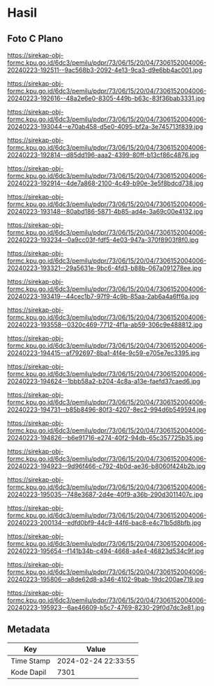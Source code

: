# Hasil

## Foto C Plano

https://sirekap-obj-formc.kpu.go.id/6dc3/pemilu/pdpr/73/06/15/20/04/7306152004006-20240223-192511--9ac568b3-2092-4e13-9ca3-d9e6bb4ac001.jpg

https://sirekap-obj-formc.kpu.go.id/6dc3/pemilu/pdpr/73/06/15/20/04/7306152004006-20240223-192616--48a2e6e0-8305-449b-b63c-83f36bab3331.jpg

https://sirekap-obj-formc.kpu.go.id/6dc3/pemilu/pdpr/73/06/15/20/04/7306152004006-20240223-193044--e70ab458-d5e0-4095-bf2a-3e745713f839.jpg

https://sirekap-obj-formc.kpu.go.id/6dc3/pemilu/pdpr/73/06/15/20/04/7306152004006-20240223-192814--d85dd196-aaa2-4399-80ff-b13cf86c4876.jpg

https://sirekap-obj-formc.kpu.go.id/6dc3/pemilu/pdpr/73/06/15/20/04/7306152004006-20240223-192914--4de7a868-2100-4c49-b90e-3e5f8bdcd738.jpg

https://sirekap-obj-formc.kpu.go.id/6dc3/pemilu/pdpr/73/06/15/20/04/7306152004006-20240223-193148--80abd186-5871-4b85-ad4e-3a69c00e4132.jpg

https://sirekap-obj-formc.kpu.go.id/6dc3/pemilu/pdpr/73/06/15/20/04/7306152004006-20240223-193234--0a9cc03f-fdf5-4e03-947a-370f8903f8f0.jpg

https://sirekap-obj-formc.kpu.go.id/6dc3/pemilu/pdpr/73/06/15/20/04/7306152004006-20240223-193321--29a5631e-9bc6-4fd3-b88b-067a091278ee.jpg

https://sirekap-obj-formc.kpu.go.id/6dc3/pemilu/pdpr/73/06/15/20/04/7306152004006-20240223-193419--44cec1b7-97f9-4c9b-85aa-2ab6a4a6ff6a.jpg

https://sirekap-obj-formc.kpu.go.id/6dc3/pemilu/pdpr/73/06/15/20/04/7306152004006-20240223-193558--0320c469-7712-4f1a-ab59-306c9e488812.jpg

https://sirekap-obj-formc.kpu.go.id/6dc3/pemilu/pdpr/73/06/15/20/04/7306152004006-20240223-194415--af792697-8ba1-4f4e-9c59-e705e7ec3395.jpg

https://sirekap-obj-formc.kpu.go.id/6dc3/pemilu/pdpr/73/06/15/20/04/7306152004006-20240223-194624--1bbb58a2-b204-4c8a-a13e-faefd37caed6.jpg

https://sirekap-obj-formc.kpu.go.id/6dc3/pemilu/pdpr/73/06/15/20/04/7306152004006-20240223-194731--b85b8496-80f3-4207-8ec2-994d6b549594.jpg

https://sirekap-obj-formc.kpu.go.id/6dc3/pemilu/pdpr/73/06/15/20/04/7306152004006-20240223-194826--b6e91716-e274-40f2-94db-65c357725b35.jpg

https://sirekap-obj-formc.kpu.go.id/6dc3/pemilu/pdpr/73/06/15/20/04/7306152004006-20240223-194923--9d96f466-c792-4b0d-ae36-b8060f424b2b.jpg

https://sirekap-obj-formc.kpu.go.id/6dc3/pemilu/pdpr/73/06/15/20/04/7306152004006-20240223-195035--748e3687-2d4e-40f9-a36b-290d3011407c.jpg

https://sirekap-obj-formc.kpu.go.id/6dc3/pemilu/pdpr/73/06/15/20/04/7306152004006-20240223-200134--edfd0bf9-44c9-44f6-bac8-e4c71b5d8bfb.jpg

https://sirekap-obj-formc.kpu.go.id/6dc3/pemilu/pdpr/73/06/15/20/04/7306152004006-20240223-195654--f141b34b-c494-4668-a4e4-46823d534c9f.jpg

https://sirekap-obj-formc.kpu.go.id/6dc3/pemilu/pdpr/73/06/15/20/04/7306152004006-20240223-195806--a8de62d8-a346-4102-9bab-19dc200ae719.jpg

https://sirekap-obj-formc.kpu.go.id/6dc3/pemilu/pdpr/73/06/15/20/04/7306152004006-20240223-195923--6ae46609-b5c7-4769-8230-29f0d7dc3e81.jpg


## Metadata

| Key        | Value               |
| ---------- | ------------------- |
| Time Stamp | 2024-02-24 22:33:55 |
| Kode Dapil | 7301                |



